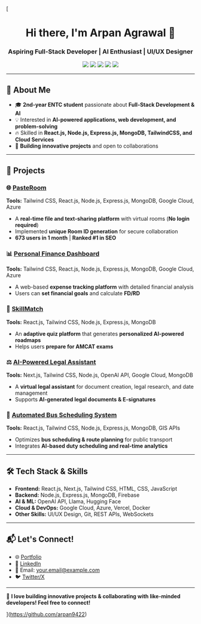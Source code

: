 [<h1 align="center">Hi there, I'm Arpan Agrawal 👋</h1>  
<h3 align="center">Aspiring Full-Stack Developer | AI Enthusiast | UI/UX Designer</h3>  

<p align="center">
  <img src="https://img.shields.io/badge/Code-React.js-blue?style=for-the-badge&logo=react" />
  <img src="https://img.shields.io/badge/Backend-Node.js-green?style=for-the-badge&logo=node.js" />
  <img src="https://img.shields.io/badge/Database-MongoDB-brightgreen?style=for-the-badge&logo=mongodb" />
  <img src="https://img.shields.io/badge/Cloud-Google_Cloud-orange?style=for-the-badge&logo=googlecloud" />
  <img src="https://img.shields.io/badge/Cloud-Azure-blue?style=for-the-badge&logo=microsoftazure" />
</p>  

---

## 🚀 **About Me**  
- 🎓 **2nd-year ENTC student** passionate about **Full-Stack Development & AI**  
- 💡 Interested in **AI-powered applications, web development, and problem-solving**  
- 🔥 Skilled in **React.js, Node.js, Express.js, MongoDB, TailwindCSS, and Cloud Services**  
- 🚀 **Building innovative projects** and open to collaborations  

---

## 📌 **Projects**  

### 🌐 [PasteRoom](https://github.com/your-username/PasteRoom)  
**Tools:** Tailwind CSS, React.js, Node.js, Express.js, MongoDB, Google Cloud, Azure  
- A **real-time file and text-sharing platform** with virtual rooms (**No login required**)  
- Implemented **unique Room ID generation** for secure collaboration  
- **673 users in 1 month** | **Ranked #1 in SEO**  

### 📊 [Personal Finance Dashboard](https://github.com/your-username/Personal-Finance-Dashboard)  
**Tools:** Tailwind CSS, React.js, Node.js, Express.js, MongoDB, Google Cloud, Azure  
- A web-based **expense tracking platform** with detailed financial analysis  
- Users can **set financial goals** and calculate **FD/RD**  

### 🧠 [SkillMatch](https://github.com/your-username/SkillMatch)  
**Tools:** React.js, Tailwind CSS, Node.js, Express.js, MongoDB  
- An **adaptive quiz platform** that generates **personalized AI-powered roadmaps**  
- Helps users **prepare for AMCAT exams**  

### ⚖️ [AI-Powered Legal Assistant](https://github.com/your-username/AI-Legal-Assistant)  
**Tools:** Next.js, Tailwind CSS, Node.js, OpenAI API, Google Cloud, MongoDB  
- A **virtual legal assistant** for document creation, legal research, and date management  
- Supports **AI-generated legal documents & E-signatures**  

### 🚌 [Automated Bus Scheduling System](https://github.com/your-username/Bus-Scheduling-System)  
**Tools:** React.js, Tailwind CSS, Node.js, Express.js, MongoDB, GIS APIs  
- Optimizes **bus scheduling & route planning** for public transport  
- Integrates **AI-based duty scheduling and real-time analytics**  

---

## 🛠 **Tech Stack & Skills**  
- **Frontend:** React.js, Next.js, Tailwind CSS, HTML, CSS, JavaScript  
- **Backend:** Node.js, Express.js, MongoDB, Firebase  
- **AI & ML:** OpenAI API, Llama, Hugging Face  
- **Cloud & DevOps:** Google Cloud, Azure, Vercel, Docker  
- **Other Skills:** UI/UX Design, Git, REST APIs, WebSockets  

---

## 📬 **Let's Connect!**  
- 🌐 [Portfolio](https://your-portfolio-link.com)  
- 🏢 [LinkedIn](https://www.linkedin.com/in/your-profile)  
- 📧 Email: your.email@example.com  
- 🐦 [Twitter/X](https://twitter.com/your-profile)  

---

🚀 **I love building innovative projects & collaborating with like-minded developers! Feel free to connect!**  

](https://github.com/arpan9422)
